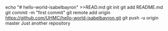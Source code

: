 echo "# hello-world-isabelbayron" >>READ.md
git init
git add README.md
git commit -m "first commit"
git remote add origin https://github.com/UHMC/hello-world-isabelbayron.git
git push -u origin master
Just another repository
